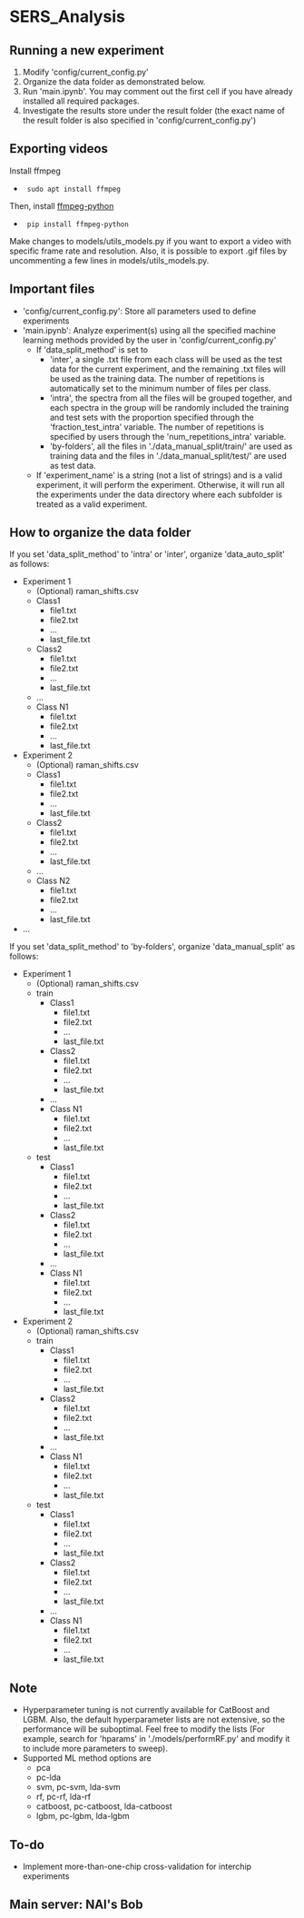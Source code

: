# SERS_Analysis


Running a new experiment
---
1) Modify 'config/current_config.py'
2) Organize the data folder as demonstrated below.
3) Run 'main.ipynb'. You may comment out the first cell if you have already installed all required packages.
4) Investigate the results store under the result folder (the exact name of the result folder is also specified in 'config/current_config.py')

Exporting videos
---
Install ffmpeg 
- <code> sudo apt install ffmpeg </code>
  
Then, install [ffmpeg-python](https://github.com/kkroening/ffmpeg-python)
- <code> pip install ffmpeg-python </code>

Make changes to models/utils_models.py if you want to export a video with specific frame rate and resolution. Also, it is possible to export .gif files by uncommenting a few lines in models/utils_models.py.


Important files
---
- 'config/current_config.py': Store all parameters used to define experiments
- 'main.ipynb': Analyze experiment(s) using all the specified machine learning methods provided by the user in 'config/current_config.py'
  -   If 'data_split_method' is set to 
      - 'inter', a single .txt file from each class will be used as the test data for the current experiment, and the remaining .txt files will be used as the training data. The number of repetitions is automatically set to the minimum number of files per class.
      - 'intra', the spectra from all the files will be grouped together, and each spectra in the group will be randomly included the training and test sets with the proportion specified through the 'fraction_test_intra' variable. The number of repetitions is specified by users through the 'num_repetitions_intra' variable.
      - 'by-folders', all the files in './data_manual_split/train/' are used as training data and the files in './data_manual_split/test/' are used as test data.
  -   If 'experiment_name' is a string (not a list of strings) and is a valid experiment, it will perform the experiment. Otherwise, it will run all the experiments  under the data directory where each subfolder is treated as a valid experiment.


How to organize the data folder
---
If you set 'data_split_method' to 'intra' or 'inter', organize 'data_auto_split' as follows:
- Experiment 1
  - (Optional) raman_shifts.csv
  - Class1
    - file1.txt
    - file2.txt
    - ...
    - last_file.txt
  - Class2
    - file1.txt
    - file2.txt
    - ...
    - last_file.txt
  - ...
  - Class N1
    - file1.txt
    - file2.txt
    - ...
    - last_file.txt
- Experiment 2
  - (Optional) raman_shifts.csv
  - Class1
    - file1.txt
    - file2.txt
    - ...
    - last_file.txt
  - Class2
    - file1.txt
    - file2.txt
    - ...
    - last_file.txt
  - ...
  - Class N2
    - file1.txt
    - file2.txt
    - ...
    - last_file.txt
- ...

If you set 'data_split_method' to 'by-folders', organize 'data_manual_split' as follows:
- Experiment 1
  - (Optional) raman_shifts.csv
  - train
    - Class1
      - file1.txt
      - file2.txt
      - ...
      - last_file.txt
    - Class2
      - file1.txt
      - file2.txt
      - ...
      - last_file.txt
    - ...
    - Class N1
      - file1.txt
      - file2.txt
      - ...
      - last_file.txt
  - test
    - Class1
      - file1.txt
      - file2.txt
      - ...
      - last_file.txt
    - Class2
      - file1.txt
      - file2.txt
      - ...
      - last_file.txt
    - ...
    - Class N1
      - file1.txt
      - file2.txt
      - ...
      - last_file.txt
- Experiment 2
  - (Optional) raman_shifts.csv
  - train
    - Class1
      - file1.txt
      - file2.txt
      - ...
      - last_file.txt
    - Class2
      - file1.txt
      - file2.txt
      - ...
      - last_file.txt
    - ...
    - Class N1
      - file1.txt
      - file2.txt
      - ...
      - last_file.txt
  - test
    - Class1
      - file1.txt
      - file2.txt
      - ...
      - last_file.txt
    - Class2
      - file1.txt
      - file2.txt
      - ...
      - last_file.txt
    - ...
    - Class N1
      - file1.txt
      - file2.txt
      - ...
      - last_file.txt


Note
---
- Hyperparameter tuning is not currently available for CatBoost and LGBM. Also, the default hyperparameter lists are not extensive, so the performance will be suboptimal. Feel free to modify the lists (For example, search for 'hparams' in './models/performRF.py' and modify it to include more parameters to sweep).
- Supported ML method options are
  - pca
  - pc-lda
  - svm, pc-svm, lda-svm
  - rf, pc-rf, lda-rf
  - catboost, pc-catboost, lda-catboost
  - lgbm, pc-lgbm, lda-lgbm


To-do
---
- Implement more-than-one-chip cross-validation for interchip experiments

Main server: NAI's Bob
---
